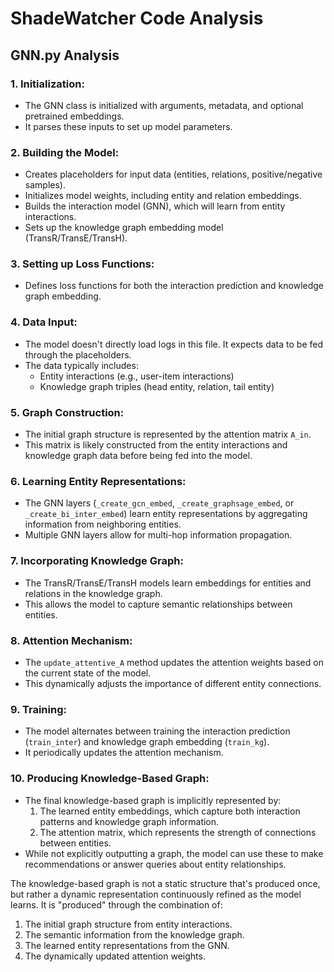 # ShadeWatcher Code Analysis

## GNN.py Analysis 

### 1. Initialization:
- The GNN class is initialized with arguments, metadata, and optional pretrained embeddings.
- It parses these inputs to set up model parameters.

### 2. Building the Model:
- Creates placeholders for input data (entities, relations, positive/negative samples).
- Initializes model weights, including entity and relation embeddings.
- Builds the interaction model (GNN), which will learn from entity interactions.
- Sets up the knowledge graph embedding model (TransR/TransE/TransH).

### 3. Setting up Loss Functions:
- Defines loss functions for both the interaction prediction and knowledge graph embedding.

### 4. Data Input:
- The model doesn't directly load logs in this file. It expects data to be fed through the placeholders.
- The data typically includes:
  - Entity interactions (e.g., user-item interactions)
  - Knowledge graph triples (head entity, relation, tail entity)

### 5. Graph Construction:
- The initial graph structure is represented by the attention matrix `A_in`.
- This matrix is likely constructed from the entity interactions and knowledge graph data before being fed into the model.

### 6. Learning Entity Representations:
- The GNN layers (`_create_gcn_embed`, `_create_graphsage_embed`, or `_create_bi_inter_embed`) learn entity representations by aggregating information from neighboring entities.
- Multiple GNN layers allow for multi-hop information propagation.

### 7. Incorporating Knowledge Graph:
- The TransR/TransE/TransH models learn embeddings for entities and relations in the knowledge graph.
- This allows the model to capture semantic relationships between entities.

### 8. Attention Mechanism:
- The `update_attentive_A` method updates the attention weights based on the current state of the model.
- This dynamically adjusts the importance of different entity connections.

### 9. Training:
- The model alternates between training the interaction prediction (`train_inter`) and knowledge graph embedding (`train_kg`).
- It periodically updates the attention mechanism.

### 10. Producing Knowledge-Based Graph:
- The final knowledge-based graph is implicitly represented by:
  1. The learned entity embeddings, which capture both interaction patterns and knowledge graph information.
  2. The attention matrix, which represents the strength of connections between entities.
- While not explicitly outputting a graph, the model can use these to make recommendations or answer queries about entity relationships.


The knowledge-based graph is not a static structure that's produced once, but rather a dynamic representation continuously refined as the model learns. It is "produced" through the combination of:
1. The initial graph structure from entity interactions.
2. The semantic information from the knowledge graph.
3. The learned entity representations from the GNN.
4. The dynamically updated attention weights.


